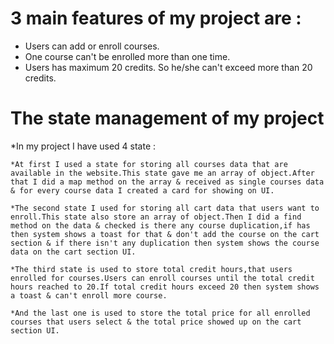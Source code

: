 # 3 main features of my project are :

  * Users can add or enroll courses.
  * One course can't be enrolled more than one time.
  * Users has maximum 20 credits. So he/she can't exceed more than 20 credits.



# The state management of my project

  *In my project I have used 4 state :

    *At first I used a state for storing all courses data that are available in the website.This state gave me an array of object.After that I did a map method on the array & received as single courses data & for every course data I created a card for showing on UI.

    *The second state I used for storing all cart data that users want to enroll.This state also store an array of object.Then I did a find method on the data & checked is there any course duplication,if has then system shows a toast for that & don't add the course on the cart section & if there isn't any duplication then system shows the course data on the cart section UI.

    *The third state is used to store total credit hours,that users enrolled for courses.Users can enroll courses until the total credit hours reached to 20.If total credit hours exceed 20 then system shows a toast & can't enroll more course.

    *And the last one is used to store the total price for all enrolled courses that users select & the total price showed up on the cart section UI.